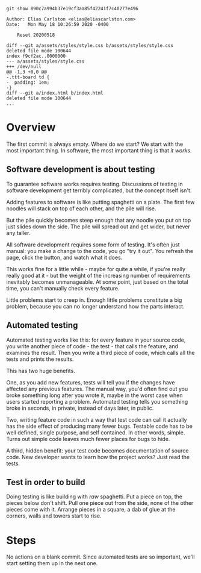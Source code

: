 ```
git show 890c7a994b37e19cf3aa85f42241f7c40277e496

Author: Elias Carlston <elias@eliascarlston.com>
Date:   Mon May 18 10:26:59 2020 -0400

    Reset 20200518

diff --git a/assets/styles/style.css b/assets/styles/style.css
deleted file mode 100644
index f9cf2ac..0000000
--- a/assets/styles/style.css
+++ /dev/null
@@ -1,3 +0,0 @@
-.ttt-board td {
-  padding: 1em;
-}
diff --git a/index.html b/index.html
deleted file mode 100644
...
```
# Overview
The first commit is always empty. Where do we start? We start with the most important thing. In software, the most important thing is that _it works_.

## Software development is about testing
To guarantee software works requires testing. Discussions of testing in software development get terribly complicated, but the concept itself isn't.

Adding features to software is like putting spaghetti on a plate. The first few noodles will stack on top of each other, and the pile will rise. 

But the pile quickly becomes steep enough that any noodle you put on top just slides down the side. The pile will spread out and get wider, but never any taller. 

All software development requires some form of testing. It's often just manual: you make a change to the code, you go "try it out". You refresh the page, click the button, and watch what it does.

This works fine for a little while - maybe for quite a while, if you're really really good at it - but the weight of the increasing number of requirements inevitably becomes unmanageable. At some point, just based on the total time, you can't manually check every feature. 

Little problems start to creep in. Enough little problems constitute a big problem, because you can no longer understand how the parts interact. 

## Automated testing
Automated testing works like this: for every feature in your source code, you write another piece of code - the test - that calls the feature, and examines the result. Then you write a third piece of code, which calls all the tests and prints the results.

This has two huge benefits. 

One, as you add new features, tests will tell you if the changes have affected any previous features. The manual way, you'd often find out you broke something long after you wrote it, maybe in the worst case when users started reporting a problem. Automated testing tells you something broke in seconds, in private, instead of days later, in public. 

Two, writing feature code in such a way that test code can call it actually has the side effect of producing many fewer bugs. Testable code has to be well defined, single purpose, and self contained. In other words, simple. Turns out simple code leaves much fewer places for bugs to hide. 

A third, hidden benefit: your test code becomes documentation of source code. New developer wants to learn how the project works? Just read the tests. 

## Test in order to build
Doing testing is like building with _raw_ spaghetti. Put a piece on top, the pieces below don't shift. Pull one piece out from the side, none of the other pieces come with it. Arrange pieces in a square, a dab of glue at the corners, walls and towers start to rise. 

# Steps
No actions on a blank commit. Since automated tests are so important, we'll start setting them up in the next one. 

